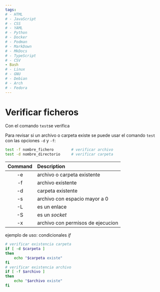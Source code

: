 ```yaml
---
tags:
# - HTML
# - JavaScript
# - CSS
# - YAML
# - Python
# - Docker
# - Podman
# - MarkDown
# - MkDocs
# - TypeScript
# - CSV
- Bash
# - Linux
# - GNU
# - Debian
# - Arch
# - Fedora
---
```




# Verificar ficheros

Con el comando `test`se verifica 

Para revisar si un archivo o carpeta existe se puede usar el comando `test` con las opciones `-d` y `-f`:
```bash
test -f nombre_fichero        # verificar archivo
test -d nombre_directorio     # verificar carpeta
```


| Command | Description              |
|:---:|:------|
| -e      | archivo o carpeta existente    |
| -f      | archivo existente               |
| -d      | carpeta existente          |
| -s      | archivo con espacio mayor a 0 |
| -L      | es un enlace     |
| -S      | es un *socket*              |
| -x|  archivo con permisos de ejecucion |


ejemplo de uso: condicionales *if*
```bash
# verificar existencia carpeta
if [ -d $carpeta ] 
then
    echo "$carpeta existe"
fi
# verificar existencia archivo
if [ -f $archivo ]
then
    echo "$archivo existe"
fi
```
